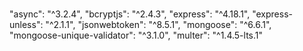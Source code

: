 # 
"async": "^3.2.4",
    "bcryptjs": "^2.4.3",
    "express": "^4.18.1",
    "express-unless": "^2.1.1",
    "jsonwebtoken": "^8.5.1",
    "mongoose": "^6.6.1",
    "mongoose-unique-validator": "^3.1.0",
    "multer": "^1.4.5-lts.1"